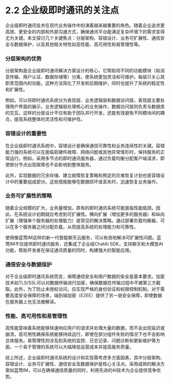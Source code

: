 # 2.2 企业级即时通讯的关注点

企业级即时通讯技术在现代业务操作中扮演着越来越重要的角色。随着企业追求更高效、更安全的内部和外部沟通方式，确保通讯平台能满足复杂环境下的需求变得尤为关键。本文探讨几个关键焦点：分层架构、容错设计、业务可扩展性、通信安全与数据保护，以及其他相关特性如高性能、高可用性和易管理性等。

### 分层架构的优势

分层架构是企业级即时通讯解决方案设计的核心，它帮助将不同的功能模块（如消息传输、用户认证、数据存储等）分离，使系统更加灵活和可维护。每层只关心其职责范围内的功能，这种方法简化了开发和后期维护，同时也提升了系统的稳定性和扩展性。

例如，可以将即时通讯系统分为表现层、业务逻辑层和数据访问层。表现层主要处理用户界面的展示，业务逻辑层处理核心的业务操作，数据访问层则负责与数据库的交互。这样的分层设计不仅有助于团队并行开发，还能有效避免不同模块间的耦合，提高系统整体的灵活性和可维护性。

### 容错设计的重要性

在企业级即时通讯系统中，容错设计是确保通信可靠性和业务连续性的关键。容错能力强的系统可以在面临软硬件故障、网络问题或其他异常情形时，保持服务的正常运行。例如，采用多节点的即时通讯服务器，通过负载均衡分配客户端请求，即使部分节点出现故障也不会影响到整体服务。

此外，实现数据的冗余存储、建立故障恢复策略和预定的灾难恢复计划也是容错设计中的重要组成部分。这些措施能够在数据损坏或丢失时，迅速恢复业务操作。

### 业务可扩展性的策略

随着企业规模的扩大，业务量增加，原有的即时通讯系统可能面临性能瓶颈。因此，在系统设计初期就应考虑到可扩展性。横向扩展（增加更多的服务器）和纵向扩展（增强单个服务器的处理能力）是常见的解决策略。通过部署负载均衡器，可以在多个服务器之间分配负载，从而提高系统的处理能力和可靠性。

使用像蓝莺IM这样的新一代智能聊天云服务，可以有效地解决可扩展性问题。蓝莺IM不仅提供即时通讯服务，还集成了企业级ChatAI SDK，支持聊天和大模型AI功能，帮助开发者在保证通讯质量的同时，构建强大的智能应用。

### 通信安全与数据保护

对于企业级即时通讯系统而言，保障通信安全和用户数据的安全是基本要求。加密技术如TLS/SSL可以对数据传输进行加密，确保数据在传输过程中不被第三方截取。此外，为了防止未授权访问，应实现严格的身份验证和权限控制机制。对于需要高度安全保障的场景，端到端加密（E2EE）提供了另一层安全保障，即使数据在服务器上也无法被解读。

### 性能、高可用性和易管理性

高性能意味着系统能够快速响应用户的请求并处理大量的数据，而不会出现延迟或崩溃。高可用性确保系统能够持续运行，即使在部分组件失败的情况下也不会影响总体服务。易管理性则涉及到系统的监控、日志记录、问题诊断和更新维护等方面，一个易于管理的系统可以大幅降低运营成本并提高服务质量。

综上所述，企业级即时通讯系统的设计和实现需考虑多方面因素，其中分层架构、容错设计、业务可扩展性、通信安全及数据保护是核心关注点。采用成熟的解决方案如蓝莺IM，可以在确保通信质量的同时，利用先进的AI技术为企业提供竞争优势。
